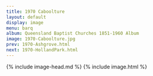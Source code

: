 ```yaml
---
title: 1970 Caboolture
layout: default
display: image
menu: barq
album: Queensland Baptist Churches 1851-1960 Album
image: 1970-Caboolture.jpg
prev: 1970-Ashgrove.html
next: 1970-HollandPark.html
---
```

{% include image-head.md %}
{% include image.html %}